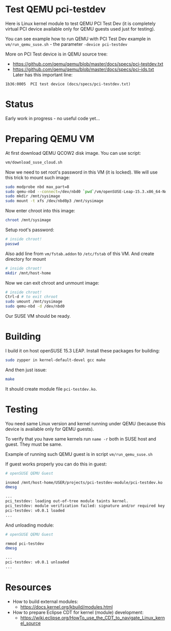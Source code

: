 # Test QEMU pci-testdev

Here is Linux kernel module to test QEMU PCI Test Dev (it is completely
virtual PCI device available only for QEMU guests used just
for testing).

You can see example how to run QEMU with PCI Test Dev example
in `vm/run_qemu_suse.sh` - the parameter `-device pci-testdev`

More on PCI Test device is in QEMU source tree:
- https://github.com/qemu/qemu/blob/master/docs/specs/pci-testdev.txt
- https://github.com/qemu/qemu/blob/master/docs/specs/pci-ids.txt
Later has this important line:
```
1b36:0005  PCI test device (docs/specs/pci-testdev.txt)
```

# Status

Early work in progress - no useful code yet...

# Preparing QEMU VM

At first download QEMU QCOW2 disk image. You can use script:
```bash
vm/download_suse_cloud.sh
```
Now we need to set root's password in this VM (it is locked). We will use
this trick to mount such image:
```bash
sudo modprobe nbd max_part=8
sudo qemu-nbd --connect=/dev/nbd0 `pwd`/vm/openSUSE-Leap-15.3.x86_64-NoCloud.qcow2
sudo mkdir /mnt/sysimage
sudo mount -t xfs /dev/nbd0p3 /mnt/sysimage
```
Now enter chroot into this image:
```bash
chroot /mnt/sysimage
```
Setup root's password:
```bash
# inside chroot!
passwd
```
Also add line from `vm/fstab.addon` to `/etc/fstab` of this VM.
And create directory for mount
```bash
# inside chroot!
mkdir /mnt/host-home
```
Now we can exit chroot and unmount image:
```bash
# inside chroot!
Ctrl-d # to exit chroot
sudo umount /mnt/sysimage
sudo qemu-nbd -d /dev/nbd0
```
Our SUSE VM should be ready.

# Building

I build it on host openSUSE 15.3 LEAP. Install these packages for building:
```bash
sudo zypper in kernel-default-devel gcc make
```

And then just issue:
```bash
make
```
It should create module file `pci-testdev.ko`.

# Testing

You need same Linux version and kernel running under QEMU (because this device
is available only for QEMU guests).

To verify that you have same kernels run `name -r` both in SUSE host
and guest. They must be same.

Example of running such QEMU guest is in script `vm/run_qemu_suse.sh`

If guest works properly you can do this in guest:
```bash
# openSUSE QEMU Guest

insmod /mnt/host-home/USER/projects/pci-testdev-module/pci-testdev.ko
dmesg

...
pci_testdev: loading out-of-tree module taints kernel.
pci_testdev: module verification failed: signature and/or required key missing - tainting kernel
pci-testdev: v0.0.1 loaded
...
```

And unloading module:
```bash
# openSUSE QEMU Guest

rmmod pci-testdev
dmesg

...
pci-testdev: v0.0.1 unloaded
...
```

# Resources
* How to build external modules:
  - https://docs.kernel.org/kbuild/modules.html
* How to prepare Eclipse CDT for kernel (module) development:
  - https://wiki.eclipse.org/HowTo_use_the_CDT_to_navigate_Linux_kernel_source
